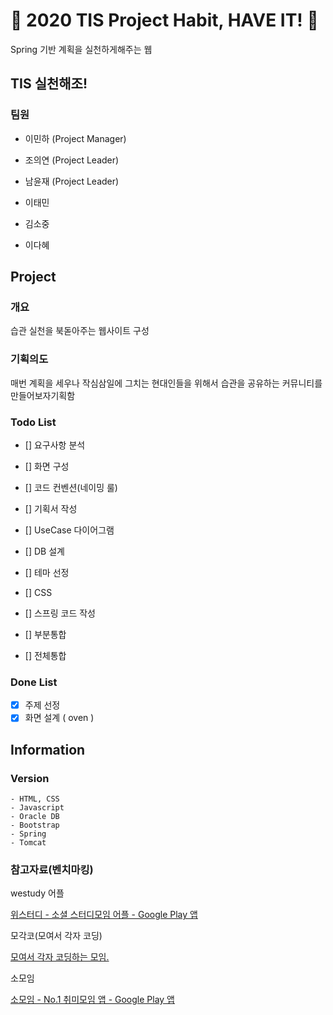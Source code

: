 # :facepunch: 2020 TIS Project Habit, HAVE IT! :facepunch:
Spring 기반 계획을 실천하게해주는 웹

## TIS 실천해조!

### 팀원

- 이민하 (Project Manager)

- 조의연 (Project Leader)

- 남윤재 (Project Leader)

- 이태민

- 김소중

- 이다혜

## Project
### 개요
습관 실천을 북돋아주는 웹사이트 구성

### 기획의도
매번 계획을 세우나 작심삼일에 그치는 현대인들을 위해서 습관을 공유하는 커뮤니티를 만들어보자기획함

### Todo List
- [] 요구사항 분석
- [] 화면 구성
- [] 코드 컨벤션(네이밍 룰)
- [] 기획서 작성
- [] UseCase 다이어그램

- [] DB 설계
- [] 테마 선정
- [] CSS
- [] 스프링 코드 작성
- [] 부분통합
- [] 전체통합



### Done List
- [x] 주제 선정 
- [x] 화면 설계 ( oven )

## Information

### Version
```
- HTML, CSS
- Javascript
- Oracle DB
- Bootstrap
- Spring
- Tomcat

```


### 참고자료(벤치마킹)
westudy 어플

[위스터디 - 소셜 스터디모임 어플 - Google Play 앱](https://play.google.com/store/apps/details?id=com.westudy.kims.westudy&hl=ko)

모각코(모여서 각자 코딩)

[모여서 각자 코딩하는 모임.](https://www.facebook.com/groups/mogaco/)

소모임

[소모임 - No.1 취미모임 앱 - Google Play 앱](https://play.google.com/store/apps/details?id=com.friendscube.somoim&hl=ko)



